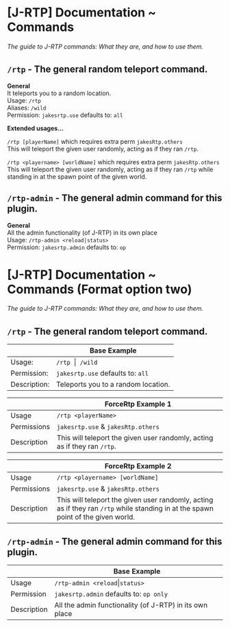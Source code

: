 # [J-RTP] Documentation ~ Commands 
###### The guide to J-RTP commands: What they are, and how to use them.

## `/rtp` - The general random teleport command.

**General**  
It teleports you to a random location.   
Usage:      `/rtp`  
Aliases:    `/wild`  
Permission: `jakesrtp.use` defaults to: `all`  

**Extended usages...**  

`/rtp [playerName]` which requires extra perm `jakesRtp.others`   
This will teleport the given user randomly, acting as if they ran `/rtp`.

`/rtp <playername> [worldName]` which requires extra perm `jakesRtp.others`   
This will teleport the given user randomly, acting as if they ran `/rtp` while 
standing in at the spawn point of the given world.

## `/rtp-admin` - The general admin command for this plugin.

**General**  
All the admin functionality (of J-RTP) in its own place  
Usage:      `/rtp-admin <reload|status>`  
Permission: `jakesrtp.admin` defaults to: `op`

# [J-RTP] Documentation ~ Commands (Format option two)
###### The guide to J-RTP commands: What they are, and how to use them.

## `/rtp` - The general random teleport command.
 
| | Base Example |
| ---- | ---- |
| Usage:      | `/rtp` &nbsp;&#124;&nbsp; `/wild` 
| Permission: | `jakesrtp.use` defaults to: `all` 
| Description:| Teleports you to a random location. 

| | ForceRtp Example 1 | 
| ---- | ---- |
| Usage       | `/rtp <playerName>` 
| Permissions | `jakesrtp.use` & `jakesRtp.others`   
| Description | This will teleport the given user randomly, acting as if they ran `/rtp`.

| | ForceRtp Example 2 |
| ---- | ---- | 
| Usage       | `/rtp <playername> [worldName]`
| Permissions | `jakesrtp.use` & `jakesRtp.others`   
| Description | This will teleport the given user randomly, acting as if they ran `/rtp` while standing in at the spawn point of the given world.

## `/rtp-admin` - The general admin command for this plugin.

| | Base Example |
| ---- | ---- |
| Usage       | `/rtp-admin <reload`&#124;`status>`  
| Permission  |`jakesrtp.admin` defaults to: `op only`
| Description | All the admin functionality (of J-RTP) in its own place
